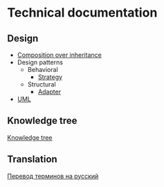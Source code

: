# Technical documentation

## Design

* [Composition over inheritance](design/composition%20over%20inheritance.md)
* Design patterns
  * Behavioral
    * [Strategy](design/design%20patterns/behavioral/strategy.md)
  * Structural
    * [Adapter](design/design%20patterns/structural/adapter.md)
* [UML](design/uml.md)

## Knowledge tree

[Knowledge tree](https://raw.githubusercontent.com/mialkin/documentation/master/tree.svg)

## Translation

[Перевод терминов на русский](translation.md)
